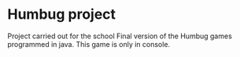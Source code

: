 # Humbug project

Project carried out for the school
Final version of the Humbug games programmed in java. This game is only in console.
